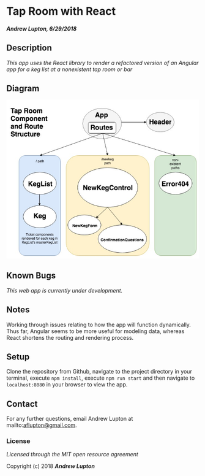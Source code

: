 # Tap Room with React
#### _Andrew Lupton, 6/29/2018_

## Description

_This app uses the React library to render a refactored version of an Angular app for a keg list at a nonexistent tap room or bar_

## Diagram
![](src/assets/images/TapRoom.jpg)

## Known Bugs
_This web app is currently under development._

## Notes

Working through issues relating to how the app will function dynamically. Thus far, Angular seems to be more useful for modeling data, whereas React shortens the routing and rendering process.

## Setup

Clone the repository from Github, navigate to the project directory in your terminal, execute `npm install`, execute `npm run start` and then navigate to `localhost:8080` in your browser to view the app.

## Contact

For any further questions, email Andrew Lupton at mailto:aflupton@gmail.com.

### License

*Licensed through the MIT open resource agreement*

Copyright (c) 2018 **_Andrew Lupton_**
